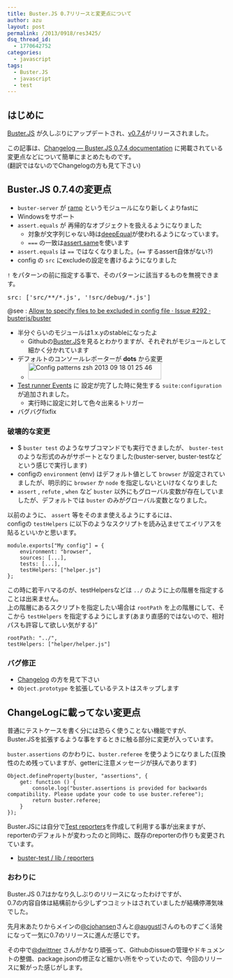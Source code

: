 ```yaml
---
title: Buster.JS 0.7リリースと変更点について
author: azu
layout: post
permalink: /2013/0918/res3425/
dsq_thread_id:
  - 1770642752
categories:
  - javascript
tags:
  - Buster.JS
  - javascript
  - test
---
```

## はじめに

[Buster.JS][1] が久しぶりにアップデートされ、[v0.7.4][2]がリリースされました。

この記事は、[Changelog — Buster.JS 0.7.4 documentation][3] に掲載されている変更点などについて簡単にまとめたものです。  
(翻訳ではないのでChangelogの方も見て下さい)

## Buster.JS 0.7.4の変更点

*   `buster-server` が [ramp][4] というモジュールになり新しくよりfastに
*   Windowsをサポート
*   `assert.equals` が 再帰的なオブジェクトを扱えるようになりました 
    *   対象が文字列じゃない時は[deepEqual][5]が使われるようになっています。
    *   `===` の一致は[assert.same][6]を使います
*   `assert.equals` は `==` ではなくなりました。(`==` するassert自体がない?)
*   config の `src` にexcludeの設定を書けるようになりました

`!` をパターンの前に指定する事で、そのパターンに該当するものを無視できます。

<pre>src: ['src/**/*.js', '!src/debug/*.js']</pre>

@see : [Allow to specify files to be excluded in config file · Issue #292 · busterjs/buster][7]

*   半分ぐらいのモジュールは1.x.yのstableになったよ 
    *   Githubの[Buster.JS][8]を見るとわかりますが、それぞれがモジュールとして細かく分かれています
*   デフォルトのコンソールレポーターが **dots** から変更 
    *   <img src="http://efcl.infol/wp-content/uploads/2013/09/config-patterns-zsh-2013-09-18-01-25-46.jpg" alt="Config patterns  zsh 2013 09 18 01 25 46" title="config-patterns (zsh) 2013-09-18 01-25-46.jpg" border="0" width="305" height="38" />
*   [Test runner Events][9] に 設定が完了した時に発生する `suite:configuration` が追加されました。 
    *   実行時に設定に対して色々出来るトリガー
*   バグバグfixfix

### 破壊的な変更

*   $ `buster test` のようなサブコマンドでも実行できましたが、 `buster-test` のような形式のみがサポートとなりました(buster-server, buster-testなどという感じで実行します)
*   configの `environment` (env) はデフォルト値として `browser` が設定されていましたが、明示的に `browser` か `node` を指定しないといけなくなりました
*   `assert` , `refute` , `when` など `buster` 以外にもグローバル変数が存在していましたが、デフォルトでは `buster` のみがグローバル変数となりました。

以前のように、 `assert` 等をそのまま使えるようにするには、  
configの `testHelpers` に以下のようなスクリプトを読み込ませてエイリアスを貼るといいかと思います。

    module.exports["My config"] = {
        environment: "browser",
        sources: [...],
        tests: [...],
        testHelpers: ["helper.js"]
    };
    



この時に若干ハマるのが、testHelpersなどは `../` のように上の階層を指定することは出来ません。  
上の階層にあるスクリプトを指定したい場合は `rootPath` を上の階層にして、そこから `testHelpers` を指定するようにします(あまり直感的ではないので、相対パスも許容して欲しい気がする)&#8220;

    rootPath: "../",
    testHelpers: ["helper/helper.js"]
    

### バグ修正

*   [Changelog][10] の方を見て下さい
*   `Object.prototype` を拡張しているテストはスキップします

## ChangeLogに載ってない変更点

普通にテストケースを書く分には恐らく使うことない機能ですが、  
Buster.JSを拡張するような事をするときに触る部分に変更が入っています。

`buster.assertions` のかわりに、`buster.referee` を使うようになりました(互換性のため残っていますが、getterに注意メッセージが挟んであります)

    Object.defineProperty(buster, "assertions", {
        get: function () {
            console.log("buster.assertions is provided for backwards compatibility. Please update your code to use buster.referee");
            return buster.referee;
        }
    });
    

Buster.JSには自分で[Test reporters][11]を作成して利用する事が出来ますが、reporterのデフォルトが変わったのと同時に、既存のreporterの作りも変更されています。

*   [buster-test / lib / reporters][12]

### おわりに

Buster.JS 0.7はかなり久しぶりのリリースになったわけですが、  
0.7の内容自体は結構前から少しずつコミットはされていましたが結構停滞気味でした。

先月末あたりからメインの[@cjohansen][13]さんと[@augustl][14]さんのものすごく活発になって一気に0.7のリリースに進んだ感じです。

その中で[@dwittner][15] さんがかなり頑張って、Githubのissueの管理やドキュメントの整備、package.jsonの修正など細かい所をやっていたので、今回のリリースに繋がった感じがします。

 [1]: busterjs.org
 [2]: http://docs.busterjs.org/en/latest/changelog/#v0-7-4 "v0.7.4"
 [3]: http://docs.busterjs.org/en/latest/changelog/#v0-7-4 "Changelog — Buster.JS 0.7.4 documentation"
 [4]: https://github.com/busterjs/ramp "ramp"
 [5]: https://github.com/busterjs/referee/blob/45c14ec50ce6a3fb50f2f7945dd89e340ffaf293/lib/referee.js#L239 "deepEqual"
 [6]: http://docs.busterjs.org/en/latest/modules/buster-assertions/?highlight=same#same "assert.same"
 [7]: https://github.com/busterjs/buster/issues/292#issuecomment-24357306 "Allow to specify files to be excluded in config file · Issue #292 · busterjs/buster"
 [8]: https://github.com/busterjs "Buster.JS"
 [9]: http://docs.busterjs.org/en/latest/modules/buster-test/runner/ "Test runner"
 [10]: http://docs.busterjs.org/en/latest/changelog/#v0-7-4 "Changelog"
 [11]: http://docs.busterjs.org/en/latest/modules/buster-test/reporters/#buster-test-reporters "Test reporters"
 [12]: https://github.com/busterjs/buster-test/tree/master/lib/reporters "buster-test / lib / reporters"
 [13]: https://github.com/cjohansen "cjohansen"
 [14]: https://github.com/augustl "augustl"
 [15]: https://github.com/dwittner "dwittner"